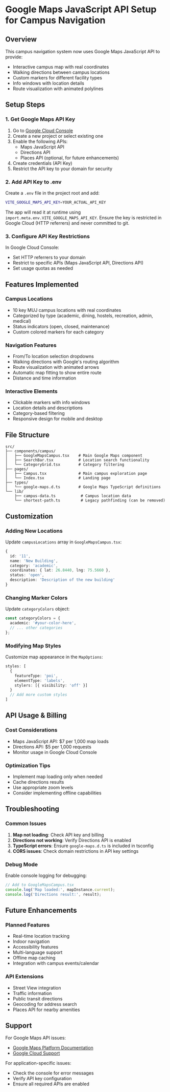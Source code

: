 # Google Maps JavaScript API Setup for Campus Navigation

## Overview
This campus navigation system now uses Google Maps JavaScript API to provide:
- Interactive campus map with real coordinates
- Walking directions between campus locations
- Custom markers for different facility types
- Info windows with location details
- Route visualization with animated polylines

## Setup Steps

### 1. Get Google Maps API Key
1. Go to [Google Cloud Console](https://console.cloud.google.com/)
2. Create a new project or select existing one
3. Enable the following APIs:
   - Maps JavaScript API
   - Directions API
   - Places API (optional, for future enhancements)
4. Create credentials (API Key)
5. Restrict the API key to your domain for security

### 2. Add API Key to .env
Create a `.env` file in the project root and add:

```bash
VITE_GOOGLE_MAPS_API_KEY=YOUR_ACTUAL_API_KEY
```

The app will read it at runtime using `import.meta.env.VITE_GOOGLE_MAPS_API_KEY`. Ensure the key is restricted in Google Cloud (HTTP referrers) and never committed to git.

### 3. Configure API Key Restrictions
In Google Cloud Console:
- Set HTTP referrers to your domain
- Restrict to specific APIs (Maps JavaScript API, Directions API)
- Set usage quotas as needed

## Features Implemented

### Campus Locations
- 10 key MUJ campus locations with real coordinates
- Categorized by type (academic, dining, hostels, recreation, admin, medical)
- Status indicators (open, closed, maintenance)
- Custom colored markers for each category

### Navigation Features
- From/To location selection dropdowns
- Walking directions with Google's routing algorithm
- Route visualization with animated arrows
- Automatic map fitting to show entire route
- Distance and time information

### Interactive Elements
- Clickable markers with info windows
- Location details and descriptions
- Category-based filtering
- Responsive design for mobile and desktop

## File Structure

```
src/
├── components/campus/
│   ├── GoogleMapsCampus.tsx    # Main Google Maps component
│   ├── SearchBar.tsx           # Location search functionality
│   └── CategoryGrid.tsx        # Category filtering
├── pages/
│   ├── Campus.tsx              # Main campus exploration page
│   └── Index.tsx               # Landing page
├── types/
│   └── google-maps.d.ts        # Google Maps TypeScript definitions
└── lib/
    ├── campus-data.ts           # Campus location data
    └── shortest-path.ts         # Legacy pathfinding (can be removed)
```

## Customization

### Adding New Locations
Update `campusLocations` array in `GoogleMapsCampus.tsx`:

```typescript
{
  id: '11',
  name: 'New Building',
  category: 'academic',
  coordinates: { lat: 26.8440, lng: 75.5660 },
  status: 'open',
  description: 'Description of the new building'
}
```

### Changing Marker Colors
Update `categoryColors` object:

```typescript
const categoryColors = {
  academic: '#your-color-here',
  // ... other categories
};
```

### Modifying Map Styles
Customize map appearance in the `MapOptions`:

```typescript
styles: [
  {
    featureType: 'poi',
    elementType: 'labels',
    stylers: [{ visibility: 'off' }]
  }
  // Add more custom styles
]
```

## API Usage & Billing

### Cost Considerations
- Maps JavaScript API: $7 per 1,000 map loads
- Directions API: $5 per 1,000 requests
- Monitor usage in Google Cloud Console

### Optimization Tips
- Implement map loading only when needed
- Cache directions results
- Use appropriate zoom levels
- Consider implementing offline capabilities

## Troubleshooting

### Common Issues
1. **Map not loading**: Check API key and billing
2. **Directions not working**: Verify Directions API is enabled
3. **TypeScript errors**: Ensure `google-maps.d.ts` is included in tsconfig
4. **CORS issues**: Check domain restrictions in API key settings

### Debug Mode
Enable console logging for debugging:

```typescript
// Add to GoogleMapsCampus.tsx
console.log('Map loaded:', mapInstance.current);
console.log('Directions result:', result);
```

## Future Enhancements

### Planned Features
- Real-time location tracking
- Indoor navigation
- Accessibility features
- Multi-language support
- Offline map caching
- Integration with campus events/calendar

### API Extensions
- Street View integration
- Traffic information
- Public transit directions
- Geocoding for address search
- Places API for nearby amenities

## Support

For Google Maps API issues:
- [Google Maps Platform Documentation](https://developers.google.com/maps/documentation)
- [Google Cloud Support](https://cloud.google.com/support)

For application-specific issues:
- Check the console for error messages
- Verify API key configuration
- Ensure all required APIs are enabled
